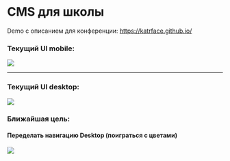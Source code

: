# CMS для школы

Demo с описанием для конференции: https://katrface.github.io/

### Текущий UI mobile:

![](https://sun9-44.userapi.com/impg/A6ld0Z2EmwDCpePVGXqgt2OuSkYH7qCcvYb3Qg/Vc4D-5w8Ijw.jpg?size=300x665&quality=96&sign=bc6f790f551a6cad40e3bff0a7c011ee&type=album)

---

### Текущий UI desktop:

![](https://sun9-64.userapi.com/impg/TU5766jDO0DkFKKtIdKjgTun43VeYcx_XoqaTw/MJP730ICjrw.jpg?size=1920x1657&quality=96&sign=7b2d4d7d06935193e0dec7d6a209f1c4&type=album)


### Ближайшая цель:

#### Переделать навигацию Desktop (поиграться с цветами)

![](https://sun9-6.userapi.com/impg/uJIysdAja5N25UMQ8y4v8BnsXp1UbK_RC0xbVQ/_7JfFA2rJTU.jpg?size=1920x932&quality=96&sign=61c344d300923dc2076c7d7f3f8feb75&type=album)
